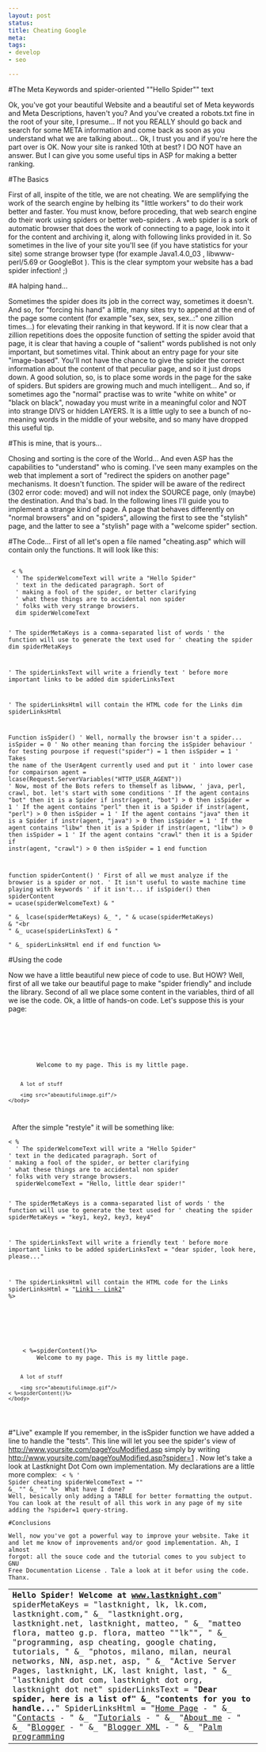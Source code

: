 ```yaml
--- 
layout: post
status: 
title: Cheating Google
meta: 
tags:
- develop
- seo

---
```

#The Meta Keywords and spider-oriented ""Hello Spider"" text

Ok, you've got your beautiful Website and a beautiful set of Meta keywords and Meta Descriptions, haven't you? And you've created a robots.txt fine in the root of your site, I presume... If not you REALLY should go back and search for some META information and come back as soon as you understand what we are talking about...
Ok, I trust you and if you're here the part over is OK. Now your site is ranked 10th at best? I DO NOT have an answer. But I can give you some useful tips in ASP for making a better ranking.

#The Basics

First of all, inspite of the title, we are not cheating. We are semplifying the work of the search engine by helbing its "little workers" to do their work better and faster.
You must know, before proceding, that web search engine do their work using spiders or better web-spiders . A web spider is a sork of automatic browser that does the work of connecting to a page, look into it for the content and archiving it, along with following links provided in it. So sometimes in the live of your site you'll see (if you have statistics for your site) some strange browser type (for example Java1.4.0_03 , libwww-perl/5.69 or GoogleBot ). This is the clear symptom your website has a bad spider infection! ;)

#A halping hand...

Sometimes the spider does its job in the correct way, sometimes it doesn't. And so, for "forcing his hand" a little, many sites try to append at the end of the page some content (for example "sex, sex, sex, sex..:" one zillion times...) for elevating their ranking in that keyword. If it is now clear that a zillion repetitions does the opposite function of setting the spider avoid that page, it is clear that having a couple of "salient" words published is not only important, but sometimes vital.
Think about an entry page for your site "image-based". You'll not have the chance to give the spider the correct information about the content of that peculiar page, and so it just drops down.
A good solution, so, is to place some words in the page for the sake of spiders. But spiders are growing much and much intelligent... And so, if sometimes ago the "normal" practise was to write "white on white" or "black on black", nowaday you must write in a meaningful color and NOT into strange DIVS or hidden LAYERS.
It is a little ugly to see a bunch of no-meaning words in the middle of your website, and so many have dropped this useful tip.

#This is mine, that is yours...

Chosing and sorting is the core of the World... And even ASP has the capabilities to "understand" who is coming. I've seen many examples on the web that implement a sort of "redirect the spiders on another page" mechanisms. It doesn't function. The spider will be aware of the redirect (302 error code: moved) and will not index the SOURCE page, only (maybe) the destination. And tha's bad.
In the following lines I'll guide you to implement a strange kind of page. A page that behaves differently on "normal browsers" and on "spiders", allowing the first to see the "stylish" page, and the latter to see a "stylish" page with a "welcome spider" section.

#The Code...
First of all let's open a file named "cheating.asp" which will contain only the functions.
It will look like this:



<code lang="asp">
 < %
  ' The spiderWelcomeText will write a "Hello Spider"
  ' text in the dedicated paragraph. Sort of
  ' making a fool of the spider, or better clarifying
  ' what these things are to accidental non spider
  ' folks with very strange browsers.
  dim spiderWelcomeText

  ' The spiderMetaKeys is a comma-separated list of words
  ' the function will use to generate the text used for
  ' cheating the spider
  dim spiderMetaKeys

  ' The spiderLinksText will write a friendly text
  ' before more important links to be added
  dim spiderLinksText

  ' The spiderLinksHtml will contain the HTML code for the Links
  dim spiderLinksHtml


Function isSpider()
  	' Well, normally the browser isn't a spider...
  	isSpider = 0
  	' No other meaning than forcing the isSpider behaviour
	' for testing pourpose
  	if request("spider") = 1 then isSpider = 1
  	' Takes the name of the UserAgent currently used and put it
	' into lower case for compairson
  	agent = lcase(Request.ServerVariables("HTTP_USER_AGENT"))
  	' Now, most of the Bots refers to themself as libwww,
	' java, perl, crawl, bot. let's start with some conditions
	' If the agent contains "bot" then it is a Spider
  	if instr(agent, "bot")  > 0 then isSpider = 1
  	' If the agent contains "perl" then it is a Spider
  	if instr(agent, "perl") > 0 then isSpider = 1
  	' If the agent contains "java" then it is a Spider
  	if instr(agent, "java") > 0 then isSpider = 1
  	' If the agent contains "libw" then it is a Spider
  	if instr(agent, "libw") > 0 then isSpider = 1
  	' If the agent contains "crawl" then it is a Spider
  	if instr(agent, "crawl") > 0 then isSpider = 1
end function

function spiderContent()
  	' First of all we must analyze if the browser is a spider or not.
	' It isn't useful to waste machine time playing with keywords
	' if it isn't...
  	if isSpider() then
		spiderContent = ucase(spiderWelcomeText) & "  
" &_
		lcase(spiderMetaKeys) &_
		", " & ucase(spiderMetaKeys) & "<br <br/>" &_ 
		ucase(spiderLinksText) & "  
" &_
		spiderLinksHtml
	end if
end function
%> 
</code>

#Using the code

Now we have a little beautiful new piece of code to use. But HOW? Well, first of all we take our beautiful page to make "spider friendly" and include the library. Second of all we place some content in the variables, third of all we ise the code.
Ok, a little of hands-on code. Let's suppose this is your page:



<code lang="html">
 <html>
	<head>
		<title>My Little Page</title>
	</head>
	<body>
		Welcome to my page. This is my little page.  

		A lot of stuff  

		<img src="abeautifulimage.gif"/>
	</body>
</html>
 </code>
After the simple "restyle" it will be something like:
<code lang="asp">
   <!--#include file="cheating.asp"-->
< %
  ' The spiderWelcomeText will write a "Hello Spider"
' text in the dedicated paragraph. Sort of
' making a fool of the spider, or better clarifying
' what these things are to accidental non spider
' folks with very strange browsers.
  spiderWelcomeText = "Hello, little dear spider!"

  ' The spiderMetaKeys is a comma-separated list of words
' the function will use to generate the text used for
' cheating the spider
  spiderMetaKeys = "key1, key2, key3, key4"

  ' The spiderLinksText will write a friendly text
' before more important links to be added
  spiderLinksText = "dear spider, look here, please..."

  ' The spiderLinksHtml will contain the HTML code for the Links
  spiderLinksHtml = "<a href='1.asp'>Link1 - <a href='2.asp'>Link2</a>"
%>  
<html>
	<head>
		<title>My Little Page</title>
	</head>
	<body>
  	< %=spiderContent()%>  
		Welcome to my page. This is my little page.  

		A lot of stuff  

		<img src="abeautifulimage.gif"/>
  	< %=spiderContent()%>  
	</body>
</html>
</code>

#"Live" example
If you remember, in the isSpider function we have added a line to handle the "tests". This line will let you see the spider's view of http://www.yoursite.com/pageYouModified.asp simply by writing http://www.yoursite.com/pageYouModified.asp?spider=1 .
Now let's take a look at Lastknight Dot Com own implementation. My declarations are a little more complex:
<code lang="asp">
 < %
' Spider cheating
spiderWelcomeText = "<table width=50% align=center><tr>" &_ 
	"<td><b>Hello Spider! Welcome at www.lastknight.com</b>"
spiderMetaKeys = "lastknight, lk, lk.com, lastknight.com," &_ 
	"lastknight.org, lastknight.net, lastknight, matteo, " &_ 
	"matteo flora, matteo g.p. flora, matteo ""lk"", " &_
	"programming, asp cheating, google chating, tutorials, " &_ 
	"photos, milano, milan, neural networks, NN, asp.net, asp, " &_
	"Active Server Pages, lastknight, LK, last knight, last, " &_
	"lastknight dot com, lastknight dot org, lastknight dot net"
spiderLinksText = "<b>Dear spider, here is a list of" &_
	"contents for you to handle...</b>"
SpiderLinksHtml = "<a href='default.asp'>Home Page</a> - " &_ 
	"<a href='contacts.asp'>Contacts</a> - " &_ 
	"<a href='titorials.asp'>Tutorials</a> - " &_ 
	"<a href='me.asp'>About me</a> - " &_ 
	"<a href='blogger.asp'>Blogger</a> - " &_ 
	"<a href='index.xml'>Blogger XML</a> - " &_ 
	"<a href='/palm/'>Palm programming</a></td>" &_ 
	"</tr>"
%>
</code>
What have I done? Well, besically only adding a TABLE for better formatting the output. You can look at the result of all this work in any page of my site adding the ?spider=1 query-string.

#Conclusions

Well, now you've got a powerful way to improve your website. Take it and let me know of improvements and/or good implementation.
Ah, I almost forgot: all the souce code and the tutorial comes to you subject to GNU Free Documentation License . Tale a look at it befor using the code. Thanx. 
